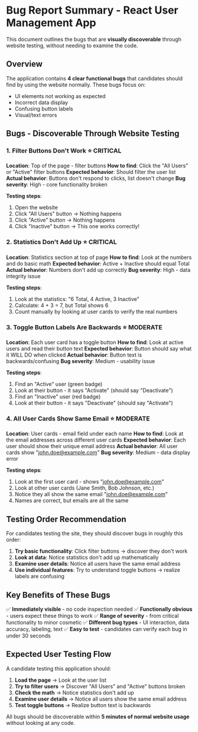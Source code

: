 # Bug Report Summary - React User Management App

This document outlines the bugs that are **visually discoverable** through website testing, without needing to examine the code.

## Overview
The application contains **4 clear functional bugs** that candidates should find by using the website normally. These bugs focus on:
- UI elements not working as expected
- Incorrect data display
- Confusing button labels
- Visual/text errors

## Bugs - Discoverable Through Website Testing

### 1. **Filter Buttons Don't Work** ⭐ CRITICAL
**Location**: Top of the page - filter buttons
**How to find**: Click the "All Users" or "Active" filter buttons
**Expected behavior**: Should filter the user list
**Actual behavior**: Buttons don't respond to clicks, list doesn't change
**Bug severity**: High - core functionality broken

**Testing steps**:
1. Open the website
2. Click "All Users" button → Nothing happens
3. Click "Active" button → Nothing happens  
4. Click "Inactive" button → This one works correctly!

### 2. **Statistics Don't Add Up** ⭐ CRITICAL
**Location**: Statistics section at top of page
**How to find**: Look at the numbers and do basic math
**Expected behavior**: Active + Inactive should equal Total
**Actual behavior**: Numbers don't add up correctly
**Bug severity**: High - data integrity issue

**Testing steps**:
1. Look at the statistics: "6 Total, 4 Active, 3 Inactive" 
2. Calculate: 4 + 3 = 7, but Total shows 6
3. Count manually by looking at user cards to verify the real numbers

### 3. **Toggle Button Labels Are Backwards** ⭐ MODERATE
**Location**: Each user card has a toggle button
**How to find**: Look at active users and read their button text
**Expected behavior**: Button should say what it WILL DO when clicked
**Actual behavior**: Button text is backwards/confusing
**Bug severity**: Medium - usability issue

**Testing steps**:
1. Find an "Active" user (green badge)
2. Look at their button - it says "Activate" (should say "Deactivate")
3. Find an "Inactive" user (red badge)  
4. Look at their button - it says "Deactivate" (should say "Activate")

### 4. **All User Cards Show Same Email** ⭐ MODERATE
**Location**: User cards - email field under each name
**How to find**: Look at the email addresses across different user cards
**Expected behavior**: Each user should show their unique email address
**Actual behavior**: All user cards show "john.doe@example.com"
**Bug severity**: Medium - data display error

**Testing steps**:
1. Look at the first user card - shows "john.doe@example.com"
2. Look at other user cards (Jane Smith, Bob Johnson, etc.)
3. Notice they all show the same email "john.doe@example.com"
4. Names are correct, but emails are all the same

## Testing Order Recommendation

For candidates testing the site, they should discover bugs in roughly this order:

1. **Try basic functionality**: Click filter buttons → discover they don't work
2. **Look at data**: Notice statistics don't add up mathematically  
3. **Examine user details**: Notice all users have the same email address
4. **Use individual features**: Try to understand toggle buttons → realize labels are confusing

## Key Benefits of These Bugs

✅ **Immediately visible** - no code inspection needed
✅ **Functionally obvious** - users expect these things to work
✅ **Range of severity** - from critical functionality to minor cosmetic
✅ **Different bug types** - UI interaction, data accuracy, labeling, text
✅ **Easy to test** - candidates can verify each bug in under 30 seconds

## Expected User Testing Flow

A candidate testing this application should:

1. **Load the page** → Look at the user list
2. **Try to filter users** → Discover "All Users" and "Active" buttons broken
3. **Check the math** → Notice statistics don't add up  
4. **Examine user details** → Notice all users show the same email address
5. **Test toggle buttons** → Realize button text is backwards

All bugs should be discoverable within **5 minutes of normal website usage** without looking at any code.
